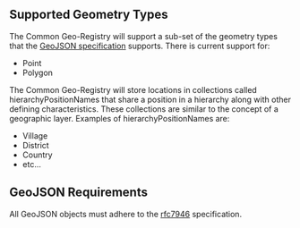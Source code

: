 ## Supported Geometry Types
The Common Geo-Registry will support a sub-set of the geometry types that the [GeoJSON specification](https://tools.ietf.org/html/rfc7946) supports. There is current support for:
* Point
* Polygon

The Common Geo-Registry will store locations in collections called hierarchyPositionNames that share a position in a hierarchy along with other defining characteristics. These collections are similar to the concept of a geographic layer. Examples of hierarchyPositionNames are:
* Village
* District
* Country
* etc... 

## GeoJSON Requirements
All GeoJSON objects must adhere to the [rfc7946](https://tools.ietf.org/html/rfc7946) specification.
